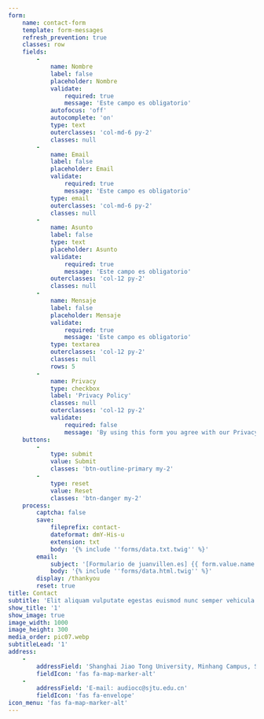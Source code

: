 ```yaml
---
form:
    name: contact-form
    template: form-messages
    refresh_prevention: true
    classes: row
    fields:
        -
            name: Nombre
            label: false
            placeholder: Nombre
            validate:
                required: true
                message: 'Este campo es obligatorio'
            autofocus: 'off'
            autocomplete: 'on'
            type: text
            outerclasses: 'col-md-6 py-2'
            classes: null
        -
            name: Email
            label: false
            placeholder: Email
            validate:
                required: true
                message: 'Este campo es obligatorio'
            type: email
            outerclasses: 'col-md-6 py-2'
            classes: null
        -
            name: Asunto
            label: false
            type: text
            placeholder: Asunto
            validate:
                required: true
                message: 'Este campo es obligatorio'
            outerclasses: 'col-12 py-2'
            classes: null
        -
            name: Mensaje
            label: false
            placeholder: Mensaje
            validate:
                required: true
                message: 'Este campo es obligatorio'
            type: textarea
            outerclasses: 'col-12 py-2'
            classes: null
            rows: 5
        -
            name: Privacy
            type: checkbox
            label: 'Privacy Policy'
            classes: null
            outerclasses: 'col-12 py-2'
            validate:
                required: false
                message: 'By using this form you agree with our Privacy Policy'
    buttons:
        -
            type: submit
            value: Submit
            classes: 'btn-outline-primary my-2'
        -
            type: reset
            value: Reset
            classes: 'btn-danger my-2'
    process:
        captcha: false
        save:
            fileprefix: contact-
            dateformat: dmY-His-u
            extension: txt
            body: '{% include ''forms/data.txt.twig'' %}'
        email:
            subject: '[Formulario de juanvillen.es] {{ form.value.name|e }}'
            body: '{% include ''forms/data.html.twig'' %}'
        display: /thankyou
        reset: true
title: Contact
subtitle: 'Elit aliquam vulputate egestas euismod nunc semper vehicula lorem blandit'
show_title: '1'
show_image: true
image_width: 1000
image_height: 300
media_order: pic07.webp
subtitleLead: '1'
address:
    -
        addressField: 'Shanghai Jiao Tong University, Minhang Campus, SEIEE Department, 3-502'
        fieldIcon: 'fas fa-map-marker-alt'
    -
        addressField: 'E-mail: audiocc@sjtu.edu.cn'
        fieldIcon: 'fas fa-envelope'
icon_menu: 'fas fa-map-marker-alt'
---
```


